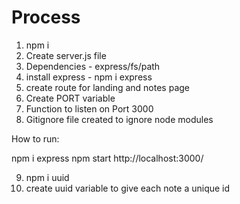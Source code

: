 # Process

1. npm i
2. Create server.js file
3. Dependencies - express/fs/path
4. install express - npm i express
5. create route for landing and notes page
6. Create PORT variable
7. Function to listen on Port 3000
8. Gitignore file created to ignore node modules

How to run:

npm i express
npm start
http://localhost:3000/

9. npm i uuid
10. create uuid variable to give each note a unique id